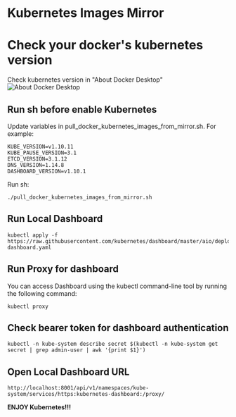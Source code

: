 # Kubernetes Images Mirror

# Check your docker's kubernetes version
Check kubernetes version in "About Docker Desktop"
![About Docker Desktop](https://user-images.githubusercontent.com/1544010/56942975-f34cdd00-6b4f-11e9-8042-142b8b116419.png)

## Run sh before enable Kubernetes 

Update variables in pull_docker_kubernetes_images_from_mirror.sh.
For example:

```
KUBE_VERSION=v1.10.11
KUBE_PAUSE_VERSION=3.1
ETCD_VERSION=3.1.12
DNS_VERSION=1.14.8
DASHBOARD_VERSION=v1.10.1
```

Run sh:
```
./pull_docker_kubernetes_images_from_mirror.sh
```

## Run Local Dashboard 
```
kubectl apply -f https://raw.githubusercontent.com/kubernetes/dashboard/master/aio/deploy/recommended/kubernetes-dashboard.yaml
```

## Run Proxy for dashboard
You can access Dashboard using the kubectl command-line tool by running the following command:

```
kubectl proxy
```

## Check bearer token for dashboard authentication
```
kubectl -n kube-system describe secret $(kubectl -n kube-system get secret | grep admin-user | awk '{print $1}')
```

## Open Local Dashboard URL
```
http://localhost:8001/api/v1/namespaces/kube-system/services/https:kubernetes-dashboard:/proxy/
```

**ENJOY Kubernetes!!!**
